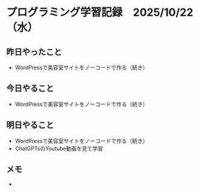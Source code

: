 # プログラミング学習記録　2025/10/22（水）

## 昨日やったこと
- WordPressで美容室サイトをノーコードで作る（続き）

## 今日やること
- WordPressで美容室サイトをノーコードで作る（続き）
  
## 明日やること
- WordPressで美容室サイトをノーコードで作る（続き）
- ChatGPTsのYoutube動画を見て学習

## メモ
- 
